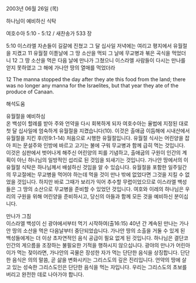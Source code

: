 2003년 06월 26일 (목)

하나님이 예비하신 식탁



여호수아 5:10 - 5:12 / 새찬송가 533 장


5:10 이스라엘 자손들이 길갈에 진쳤고 그 달 십사일 저녁에는 여리고 평지에서 유월절을 지켰고
11 유월절 이튿날에 그 땅 소산을 먹되 그 날에 무교병과 볶은 곡식을 먹었더니
12 그 땅 소산을 먹은 다음 날에 만나가 그쳤으니 이스라엘 사람들이 다시는 만나를 얻지 못하였고 그 해에 가나안 땅의 열매를 먹었더라

12 The manna stopped the day after they ate this food from the land; there was no longer any manna for the Israelites, but that year they ate of the produce of Canaan.

해석도움





유월절을 예비하심  
온 백성이 할례를 받아 주와 언약을 다시 회복하게 되자 여호수아는 율법에 지정된 대로 첫 달 십사일에 엄숙하게 유월절을 지켰습니다(10). 이것은 출애굽 이듬해에 시내산에서 유월절을 지킨 후(민9:1-14) 처음으로 시행한 유월절입니다. 유월절 식사는 어린양을 잡아 피는 문설주와 인방에 바르고 고기는 불에 구워 무교병과 함께 급히 먹는 것입니다. 이것은 심판에서 벗어나게 해주신 어린양의 피를 기념하고, 출애굽의 구원이 인간의 계획이 아닌 하나님의 일방적인 섭리로 된 것임을 되새기는 것입니다. 가나안 땅에서의 이 유월절 식탁은 하나님께서 배설하신 것임을 알 수 있습니다.  유월절을 포함한 일주일간의 무교절에는 무교병을 먹어야 하는데 먹을 것이 만나 밖에 없었다면 그것을 지킬 수 없었을 것입니다. 하지만 바로 그때가 보리가 익어 추수할 무렵이었으므로 이스라엘 백성들은 그 땅의 소산으로 무교병을 준비할 수 있었던 것입니다. 여호와 이레의 하나님은 우리의 구원을 위해 어린양을 준비하시고, 당신의 아들과 함께 모든 것을 예비하신 분이십니다. 

만나가 그침  
이스라엘 백성이 신 광야에서부터 먹기 시작하여(출16:15) 40년 간 계속된 만나는 가나안 땅의 소산을 먹은 다음날부터 중단되었습니다. 가나안 땅의 소출을 거둘 수 있게 된 백성들에게는 더 이상 초자연적인 음식 공급이 필요 없게 된 것입니다. 하나님은 결단코 인간의 게으름을 조장하는 불필요한 기적을 행하시지 않으십니다. 광야의 만나가 어린아이가 먹는 젖이라면, 가나안의 곡물은 장성한 자가 먹는 단단한 음식을 상징합니다. 단단한 음식은 의의 말씀, 곧 삶을 변화시키는 그리스도의 깊은 진리입니다. 언약의 땅에 살고 있는 성숙한 그리스도인은 단단한 음식을 먹는 자입니다. 우리는 그리스도의 초보를 버리고 완전한 데로 나아가야 합니다.